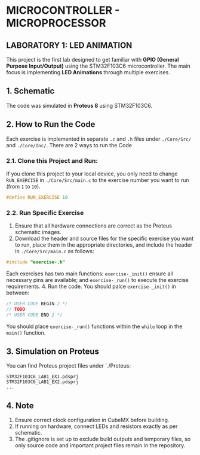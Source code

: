 # MICROCONTROLLER - MICROPROCESSOR  
## LABORATORY 1: LED ANIMATION

This project is the first lab designed to get familiar with **GPIO (General Purpose Input/Output)** using the STM32F103C6 microcontroller.
The main focus is implementing **LED Animations** through multiple exercises.

## 1. Schematic
The code was simulated in **Proteus 8** using STM32F103C6.

## 2. How to Run the Code
Each exercise is implemented in separate `.c` and `.h` files under `./Core/Src/` and `./Core/Inc/`. There are 2 ways to run the Code
### 2.1. Clone this Project and Run:
If you clone this project to your local device, you only need to change `RUN_EXERCISE` in `./Core/Src/main.c` to the exercise number you want to run (from `1` to `10`).
```c
#define RUN_EXERCISE 10
```
### 2.2. Run Specific Exercise
1. Ensure that all hardware connections are correct as the Proteus schematic images.
2. Download the header and source files for the specific exercise you want to run, place them in the appropriate directories, and include the header in `./Core/Src/main.c` as follows:
```c
#include "exercise-.h"
```
Each exercises has two main functions: `exercise-_init()` ensure all necessary pins are available; and `exercise-_run()` to execute the exercise requirements.
4. Run the code. You should palce `exercise-_init()` in between:
```c
/* USER CODE BEGIN 2 */
// TODO
/* USER CODE END 2 */
```
You should place `exercise-_run()` functions within the `while` loop in the `main()` function.

## 3. Simulation on Proteus
You can find Proteus project files under `./Proteus:
```
STM32F103C6_LAB1_EX1.pdsprj
STM32F103C6_LAB1_EX2.pdsprj
...
```
## 4. Note
1. Ensure correct clock configuration in CubeMX before building.
2. If running on hardware, connect LEDs and resistors exactly as per schematic. 
3. The .gitignore is set up to exclude build outputs and temporary files, so only source code and important project files remain in the repository.
